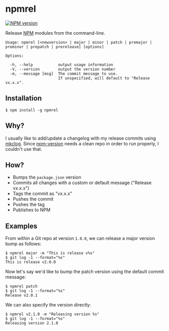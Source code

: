 # npmrel

[![NPM version](https://badge.fury.io/js/npmrel.svg)](http://badge.fury.io/js/npmrel)

Release [NPM](https://www.npmjs.org/) modules from the command-line.

```
Usage: npmrel [<newversion> | major | minor | patch | premajor | preminor | prepatch | prerelease] [options]

Options:

  -h, --help           output usage information
  -V, --version        output the version number
  -m, --message [msg]  The commit message to use.
                       If unspecified, will default to "Release vx.x.x".
```

## Installation

```
$ npm install -g npmrel
```

## Why?

I usually like to add/update a changelog with my release commits using [mkclog](https://www.npmjs.org/package/mkclog). Since [npm-version](https://www.npmjs.org/doc/cli/npm-version.html) needs a clean repo in order to run properly, I couldn't use that. 

## How?

 * Bumps the `package.json` version
 * Commits all changes with a custom or default message ("Release vx.x.x")
 * Tags the commit as "vx.x.x"
 * Pushes the commit
 * Pushes the tag
 * Publishes to NPM

## Examples

From within a Git repo at version `1.0.0`, we can release a major version bump as follows:

```
$ npmrel major -m "This is release v%s"
$ git log -1 --format="%s"
This is release v2.0.0
```

Now let's say we'd like to bump the patch version using the default commit message:

```
$ npmrel patch
$ git log -1 --format="%s"
Release v2.0.1
```

We can also specify the version directly:

```
$ npmrel v2.1.0 -m "Releasing version %s"
$ git log -1 --format="%s"
Releasing version 2.1.0
```